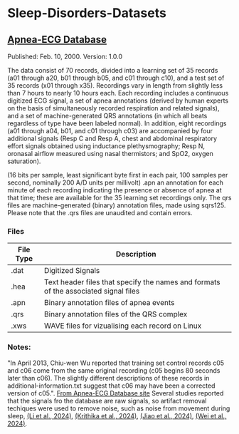 # Sleep-Disorders-Datasets

## [Apnea-ECG Database](https://physionet.org/content/apnea-ecg/1.0.0/)
Published: Feb. 10, 2000. Version: 1.0.0

The data consist of 70 records, divided into a learning set of 35 records (a01 through a20, b01 through b05, and c01 through c10), and a test set of 35 records (x01 through x35). Recordings vary in length from slightly less than 7 hours to nearly 10 hours each. Each recording includes a continuous digitized ECG signal, a set of apnea annotations (derived by human experts on the basis of simultaneously recorded respiration and related signals), and a set of machine-generated QRS annotations (in which all beats regardless of type have been labeled normal). In addition, eight recordings (a01 through a04, b01, and c01 through c03) are accompanied by four additional signals (Resp C and Resp A, chest and abdominal respiratory effort signals obtained using inductance plethysmography; Resp N, oronasal airflow measured using nasal thermistors; and SpO2, oxygen saturation).

(16 bits per sample, least significant byte first in each pair, 100 samples per second, nominally 200 A/D units per millivolt)
.apn an annotation for each minute of each recording indicating the presence or absence of apnea at that time; these are available for the 35 learning set recordings only. 
The qrs files are machine-generated (binary) annotation files, made using sqrs125. Please note that the .qrs files are unaudited and contain errors. 

### Files

| File Type | Description                                                                         |
| ---       | ---                                                                                 |
| .dat      | Digitized Signals                                                                   | 
| .hea      | Text header files that specify the names and formats of the associated signal files |
| .apn      | Binary annotation files of apnea events                                             |
| .qrs      | Binary annotation files of the QRS complex                                          |
| .xws      | WAVE files for vizualising each record on Linux                                     |


### Notes:
"In April 2013, Chiu-wen Wu reported that training set control records c05 and c06 come from the same original recording (c05 begins 80 seconds later than c06). The slightly different descriptions of these records in additional-information.txt suggest that c06 may have been a corrected version of c05.". [From Apnea-ECG Database site](https://physionet.org/content/apnea-ecg/1.0.0/)
Several studies reported that the signals fro the database are raw signals, so artifact removal techiques were used to remove noise, such as noise from movement during sleep, [(Li et al., 2024)](10.1109/TIM.2024.3440369), [(Krithika et al., 2024)](10.1109/ICIC3S61846.2024.106030499), [(Jiao et al., 2024)](10.1109/OJEMB.2024.3405666), [(Wei et al., 2024)](10.1109/IMCEC59810.2024.10575752).


